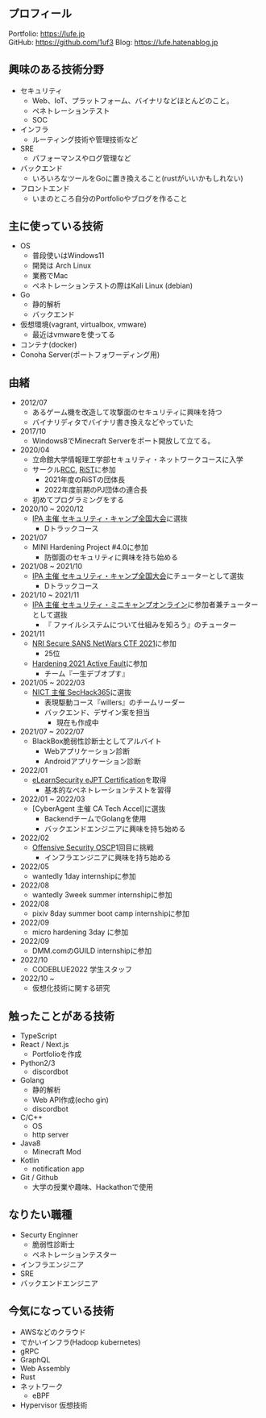 ## プロフィール
Portfolio: https://lufe.jp  
GitHub: https://github.com/1uf3
Blog: https://lufe.hatenablog.jp  

## 興味のある技術分野

- セキュリティ
	- Web、IoT、プラットフォーム、バイナリなどほとんどのこと。 
	- ペネトレーションテスト
	- SOC
- インフラ
	- ルーティング技術や管理技術など
- SRE
	- パフォーマンスやログ管理など
- バックエンド
	- いろいろなツールをGoに置き換えること(rustがいいかもしれない)
- フロントエンド 
	- いまのところ自分のPortfolioやブログを作ること

## 主に使っている技術

- OS
  - 普段使いはWindows11
  - 開発は Arch Linux
  - 業務でMac
  - ペネトレーションテストの際はKali Linux (debian)
- Go
  - 静的解析
  - バックエンド 
- 仮想環境(vagrant, virtualbox, vmware)
	- 最近はvmwareを使ってる
- コンテナ(docker) 
- Conoha Server(ポートフォワーディング用)

## 由緒

- 2012/07
	- あるゲーム機を改造して攻撃面のセキュリティに興味を持つ 
	- バイナリディタでバイナリ書き換えなどやっていた
- 2017/10
	- Windows8でMinecraft Serverをポート開放して立てる。
- 2020/04
	- 立命館大学情報理工学部セキュリティ・ネットワークコースに入学
	- サークル[RCC](http://www.rcc.ritsumei.ac.jp/), [RiST](https://risec.github.io/)に参加
		- 2021年度のRiSTの団体長
		- 2022年度前期のPJ団体の連合長
	- 初めてプログラミングをする
- 2020/10 ~ 2020/12
	- [IPA 主催 セキュリティ・キャンプ全国大会](https://www.ipa.go.jp/jinzai/camp/index.html)に選抜
		- Dトラックコース
- 2021/07
	- MINI Hardening Project #4.0に参加
		- 防御面のセキュリティに興味を持ち始める
- 2021/08 ~ 2021/10
	- [IPA 主催 セキュリティ・キャンプ全国大会](https://www.ipa.go.jp/jinzai/camp/index.html)にチューターとして選抜
		- Dトラックコース
- 2021/10 ~ 2021/11
	- [IPA 主催 セキュリティ・ミニキャンプオンライン](https://www.security-camp.or.jp/minicamp/online2021.html)に参加者兼チューターとして選抜
		- 『 ファイルシステムについて仕組みを知ろう』のチューター
- 2021/11
	- [NRI Secure SANS NetWars CTF 2021](https://www.nri-secure.co.jp/event/2021/netwars)に参加
		- 25位
	- [Hardening 2021 Active Fault](https://wasforum.jp/2021/09/release-hardening-2021-active-fault/)に参加
		- チーム『一生デブオプす』
- 2021/05 ~ 2022/03
	- [NICT 主催 SecHack365](https://sechack365.nict.go.jp/)に選抜
		- 表現駆動コース『willers』のチームリーダー
		- バックエンド、デザイン案を担当
			- 現在も作成中
- 2021/07 ~ 2022/07
	- BlackBox脆弱性診断士としてアルバイト
		- Webアプリケーション診断
		- Androidアプリケーション診断
- 2022/01
	- [eLearnSecurity eJPT Certification](https://elearnsecurity.com/product/ejpt-certification/)を取得
		- 基本的なペネトレーションテストを習得
- 2022/01 ~ 2022/03
	- [CyberAgent 主催 CA Tech Accel]に選抜
		- BackendチームでGolangを使用
		- バックエンドエンジニアに興味を持ち始める
- 2022/02
	- [Offensive Security OSCP](https://www.offensive-security.com/pwk-oscp/)1回目に挑戦
		- インフラエンジニアに興味を持ち始める
- 2022/05
	- wantedly 1day internshipに参加
- 2022/08
	- wantedly 3week summer internshipに参加	
- 2022/08
	- pixiv 8day summer boot camp internshipに参加
- 2022/09
	- micro hardening 3day に参加
- 2022/09
	- DMM.comのGUILD internshipに参加   
- 2022/10 
	- CODEBLUE2022 学生スタッフ
- 2022/10 ~
	- 仮想化技術に関する研究

## 触ったことがある技術

- TypeScript
- React / Next.js
	- Portfolioを作成
- Python2/3
	- discordbot 
- Golang
	- 静的解析
	- Web API作成(echo gin)
	- discordbot
- C/C++
	- OS
	- http server
- Java8
	- Minecraft Mod
- Kotlin
	- notification app
- Git / Github
	- 大学の授業や趣味、Hackathonで使用


## なりたい職種

- Securty Enginner
	- 脆弱性診断士
	- ペネトレーションテスター
- インフラエンジニア
- SRE
- バックエンドエンジニア

## 今気になっている技術

- AWSなどのクラウド
- でかいインフラ(Hadoop kubernetes)
- gRPC
- GraphQL
- Web Assembly
- Rust
- ネットワーク
	- eBPF
- Hypervisor 仮想技術
